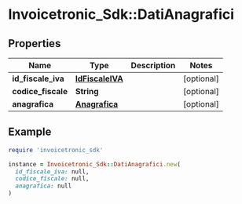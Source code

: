 # Invoicetronic_Sdk::DatiAnagrafici

## Properties

| Name | Type | Description | Notes |
| ---- | ---- | ----------- | ----- |
| **id_fiscale_iva** | [**IdFiscaleIVA**](IdFiscaleIVA.md) |  | [optional] |
| **codice_fiscale** | **String** |  | [optional] |
| **anagrafica** | [**Anagrafica**](Anagrafica.md) |  | [optional] |

## Example

```ruby
require 'invoicetronic_sdk'

instance = Invoicetronic_Sdk::DatiAnagrafici.new(
  id_fiscale_iva: null,
  codice_fiscale: null,
  anagrafica: null
)
```


